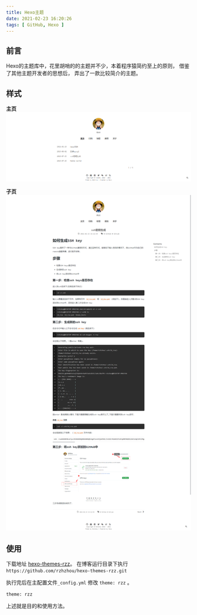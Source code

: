 ```yaml
---
title: Hexo主题
date: 2021-02-23 16:20:26
tags: [ GitHub, Hexo ]
---
```


前言
---

Hexo的主题库中，花里胡哨的的主题并不少，本着程序猿简约至上的原则， 借鉴了其他主题开发者的思想后， 弄出了一款比较简介的主题。

样式
---

__主页__
<img src="/img/hexo_主页.png"/>


__子页__
<img src="/img/hexo_子页.png"/>

使用
---
下载地址 [hexo-themes-rzz](https://github.com/rzhzhou/hexo-themes-rzz)。
在博客运行目录下执行 `https://github.com/rzhzhou/hexo-themes-rzz.git`

执行完后在主配置文件`_config.yml` 修改 `theme: rzz`  。
```
theme: rzz
```

上述就是目的和使用方法。
